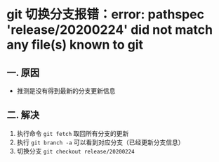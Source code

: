 # git 切换分支报错：error: pathspec 'release/20200224' did not match any file(s) known to git

## 一. 原因
* 推测是没有得到最新的分支更新信息

## 二. 解决
1. 执行命令 `git fetch` 取回所有分支的更新
2. 执行 `git branch -a` 可以看到对应分支（已经更新分支信息）
3. 切换分支 `git checkout release/20200224`








<ad/>
<comment/>